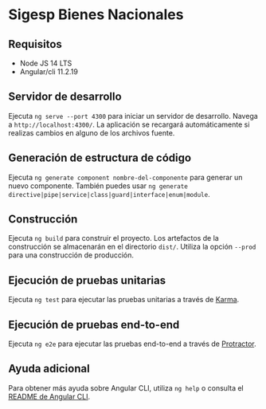 # Sigesp Bienes Nacionales

## Requisitos

- Node JS 14 LTS
- Angular/cli 11.2.19

## Servidor de desarrollo

Ejecuta `ng serve --port 4300` para iniciar un servidor de desarrollo. Navega a `http://localhost:4300/`. La aplicación se recargará automáticamente si realizas cambios en alguno de los archivos fuente.

## Generación de estructura de código

Ejecuta `ng generate component nombre-del-componente` para generar un nuevo componente. También puedes usar `ng generate directive|pipe|service|class|guard|interface|enum|module`.

## Construcción

Ejecuta `ng build` para construir el proyecto. Los artefactos de la construcción se almacenarán en el directorio `dist/`. Utiliza la opción `--prod` para una construcción de producción.

## Ejecución de pruebas unitarias

Ejecuta `ng test` para ejecutar las pruebas unitarias a través de [Karma](https://karma-runner.github.io).

## Ejecución de pruebas end-to-end

Ejecuta `ng e2e` para ejecutar las pruebas end-to-end a través de [Protractor](http://www.protractortest.org/).

## Ayuda adicional

Para obtener más ayuda sobre Angular CLI, utiliza `ng help` o consulta el [README de Angular CLI](https://github.com/angular/angular-cli/blob/master/README.md).
